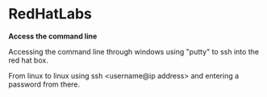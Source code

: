 # RedHatLabs

**Access the command line**

Accessing the command line through windows using "putty" to ssh into the red hat box. 

From linux to linux using ssh <username@ip address> and entering a password from there.


